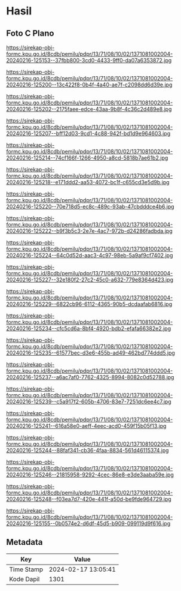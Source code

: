 # Hasil

## Foto C Plano

https://sirekap-obj-formc.kpu.go.id/8cdb/pemilu/pdpr/13/71/08/10/02/1371081002004-20240216-125153--37fbb800-3cd0-4433-9ff0-da07a6353872.jpg

https://sirekap-obj-formc.kpu.go.id/8cdb/pemilu/pdpr/13/71/08/10/02/1371081002004-20240216-125200--13c422f8-0b4f-4a40-ae7f-c2098dd6d39e.jpg

https://sirekap-obj-formc.kpu.go.id/8cdb/pemilu/pdpr/13/71/08/10/02/1371081002004-20240216-125202--2175faee-edce-43aa-9b8f-4c36c2d489e8.jpg

https://sirekap-obj-formc.kpu.go.id/8cdb/pemilu/pdpr/13/71/08/10/02/1371081002004-20240216-125207--bff12d03-9cd1-4c88-942f-bd1d9e964603.jpg

https://sirekap-obj-formc.kpu.go.id/8cdb/pemilu/pdpr/13/71/08/10/02/1371081002004-20240216-125214--74cf166f-1266-4950-a8cd-5818b7ae61b2.jpg

https://sirekap-obj-formc.kpu.go.id/8cdb/pemilu/pdpr/13/71/08/10/02/1371081002004-20240216-125218--e171ddd2-aa53-4072-bc1f-c655cd3e5d9b.jpg

https://sirekap-obj-formc.kpu.go.id/8cdb/pemilu/pdpr/13/71/08/10/02/1371081002004-20240216-125220--70e718d5-ec8c-489c-93ab-47cbdddce4b6.jpg

https://sirekap-obj-formc.kpu.go.id/8cdb/pemilu/pdpr/13/71/08/10/02/1371081002004-20240216-125222--b9f3b5c3-2e7e-4ac7-972b-d24286fadbda.jpg

https://sirekap-obj-formc.kpu.go.id/8cdb/pemilu/pdpr/13/71/08/10/02/1371081002004-20240216-125224--64c0d52d-aac3-4c97-98eb-5a9af9cf7402.jpg

https://sirekap-obj-formc.kpu.go.id/8cdb/pemilu/pdpr/13/71/08/10/02/1371081002004-20240216-125227--32e180f2-27c2-45c0-a632-779e8364d423.jpg

https://sirekap-obj-formc.kpu.go.id/8cdb/pemilu/pdpr/13/71/08/10/02/1371081002004-20240216-125229--6822cb96-6112-4365-90b5-dcdaafab6816.jpg

https://sirekap-obj-formc.kpu.go.id/8cdb/pemilu/pdpr/13/71/08/10/02/1371081002004-20240216-125234--cfc5cd6a-8bf4-4920-bdb2-efafa66382e2.jpg

https://sirekap-obj-formc.kpu.go.id/8cdb/pemilu/pdpr/13/71/08/10/02/1371081002004-20240216-125235--61577bec-d3e6-455b-ad49-462bd774ddd5.jpg

https://sirekap-obj-formc.kpu.go.id/8cdb/pemilu/pdpr/13/71/08/10/02/1371081002004-20240216-125237--a6ac7af0-7762-4325-8994-8082c0d52788.jpg

https://sirekap-obj-formc.kpu.go.id/8cdb/pemilu/pdpr/13/71/08/10/02/1371081002004-20240216-125239--c5a917f2-605b-4706-83e7-7251dc6ee4c7.jpg

https://sirekap-obj-formc.kpu.go.id/8cdb/pemilu/pdpr/13/71/08/10/02/1371081002004-20240216-125241--616a58e0-aeff-4eec-acd0-459f15b05f13.jpg

https://sirekap-obj-formc.kpu.go.id/8cdb/pemilu/pdpr/13/71/08/10/02/1371081002004-20240216-125244--88faf341-cb36-4faa-8834-561d46115374.jpg

https://sirekap-obj-formc.kpu.go.id/8cdb/pemilu/pdpr/13/71/08/10/02/1371081002004-20240216-125246--21815958-9292-4cec-86e8-e3de3aaba59e.jpg

https://sirekap-obj-formc.kpu.go.id/8cdb/pemilu/pdpr/13/71/08/10/02/1371081002004-20240216-125248--f03ea7d7-420e-441f-a50d-be9fde964729.jpg

https://sirekap-obj-formc.kpu.go.id/8cdb/pemilu/pdpr/13/71/08/10/02/1371081002004-20240216-125155--0b0574e2-d6df-45d5-b909-099119d9f616.jpg


## Metadata

| Key        | Value               |
| ---------- | ------------------- |
| Time Stamp | 2024-02-17 13:05:41 |
| Kode Dapil | 1301                |



